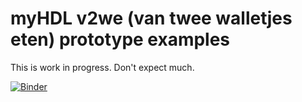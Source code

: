 # myHDL v2we (van twee walletjes eten) prototype examples

This is work in progress. Don't expect much.

[![Binder](https://mybinder.org/badge_logo.svg)](https://mybinder.org/v2/gh/hackfin/myhdl.v2we.git/HEAD?filepath=examples%2Findex.ipynb)
